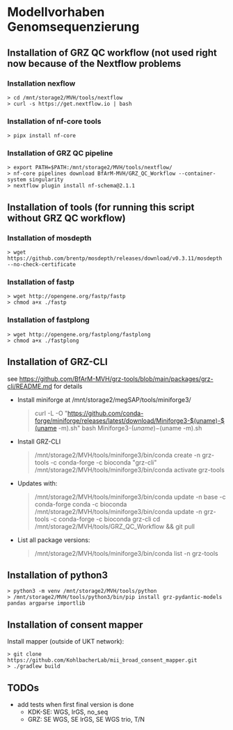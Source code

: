 # Modellvorhaben Genomsequenzierung

## Installation of GRZ QC workflow (not used right now because of the Nextflow problems

### Installation nexflow

	> cd /mnt/storage2/MVH/tools/nextflow
	> curl -s https://get.nextflow.io | bash

### Installation of nf-core tools

	> pipx install nf-core

### Installation of GRZ QC pipeline

	> export PATH=$PATH:/mnt/storage2/MVH/tools/nextflow/
	> nf-core pipelines download BfArM-MVH/GRZ_QC_Workflow --container-system singularity
	> nextflow plugin install nf-schema@2.1.1


## Installation of tools (for running this script without GRZ QC workflow)

### Installation of mosdepth

	> wget https://github.com/brentp/mosdepth/releases/download/v0.3.11/mosdepth --no-check-certificate

### Installation of fastp

	> wget http://opengene.org/fastp/fastp
	> chmod a+x ./fastp

### Installation of fastplong

	> wget http://opengene.org/fastplong/fastplong
	> chmod a+x ./fastplong

## Installation of GRZ-CLI

see <https://github.com/BfArM-MVH/grz-tools/blob/main/packages/grz-cli/README.md> for details

- Install miniforge at /mnt/storage2/megSAP/tools/miniforge3/
	> curl -L -O "https://github.com/conda-forge/miniforge/releases/latest/download/Miniforge3-$(uname)-$(uname -m).sh"
	> bash Miniforge3-$(uname)-$(uname -m).sh
- Install GRZ-CLI		
	> /mnt/storage2/MVH/tools/miniforge3/bin/conda create -n grz-tools -c conda-forge -c bioconda "grz-cli"
	> /mnt/storage2/MVH/tools/miniforge3/bin/conda activate grz-tools
- Updates with:
	> /mnt/storage2/MVH/tools/miniforge3/bin/conda update -n base -c conda-forge conda -c bioconda
	> /mnt/storage2/MVH/tools/miniforge3/bin/conda update -n grz-tools -c conda-forge -c bioconda grz-cli
	> cd /mnt/storage2/MVH/tools/GRZ_QC_Workflow && git pull
- List all package versions:
	> /mnt/storage2/MVH/tools/miniforge3/bin/conda list -n grz-tools 

## Installation of python3

	> python3 -m venv /mnt/storage2/MVH/tools/python
	> /mnt/storage2/MVH/tools/python3/bin/pip install grz-pydantic-models pandas argparse importlib


## Installation of consent mapper

Install mapper (outside of UKT network):

	> git clone https://github.com/KohlbacherLab/mii_broad_consent_mapper.git
	> ./gradlew build 
	
## TODOs

- add tests when first final version is done
  - KDK-SE: WGS, lrGS, no_seq
  - GRZ: SE WGS, SE lrGS, SE WGS trio, T/N
	
